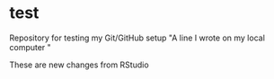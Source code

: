 # test
Repository for testing my Git/GitHub setup
"A line I wrote on my local computer  " 

These are new changes from RStudio
